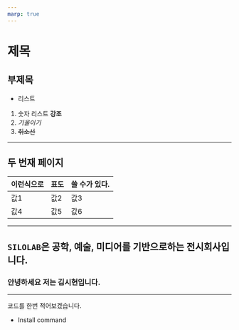 ```yaml
---
marp: true
---
```


# 제목

## 부제목

- 리스트

1. 숫자 리스트 **강조**
2. _기울이기_
3. ~~취소선~~

---

## 두 번재 페이지

| 이런식으로 | 표도 | 쓸 수가 있다. |
| ---------- | ---- | ------------- |
| 값1        | 값2  | 값3           |
| 값4        | 값5  | 값6           |

---

## `SILOLAB`은 공학, 예술, 미디어를 기반으로하는 전시회사입니다.
### 안녕하세요 저는 김시현입니다.
---

코드를 한번 적어보겠습니다.

- Install command
